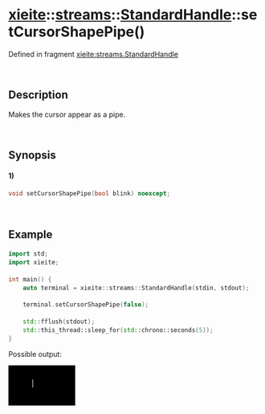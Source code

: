 # [xieite](../../../../../xieite.md)\:\:[streams](../../../../../streams.md)\:\:[StandardHandle](../../../standard_handle.md)\:\:setCursorShapePipe\(\)
Defined in fragment [xieite:streams.StandardHandle](../../../../../../src/streams/standard_handle.cpp)

&nbsp;

## Description
Makes the cursor appear as a pipe.

&nbsp;

## Synopsis
#### 1)
```cpp
void setCursorShapePipe(bool blink) noexcept;
```

&nbsp;

## Example
```cpp
import std;
import xieite;

int main() {
    auto terminal = xieite::streams::StandardHandle(stdin, stdout);

    terminal.setCursorShapePipe(false);

    std::fflush(stdout);
    std::this_thread::sleep_for(std::chrono::seconds(5));
}
```
Possible output:

![image](./set_cursor_shape_pipe.png)
